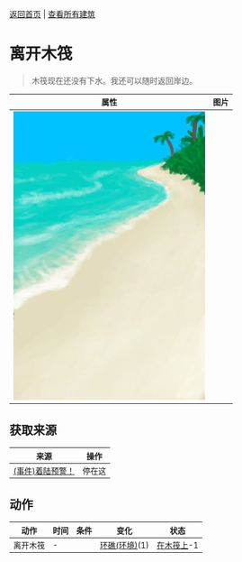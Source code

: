 [返回首页](index.md)   |  [查看所有建筑](building.md)
# 离开木筏  
> 木筏现在还没有下水。我还可以随时返回岸边。  
  
  属性  |   图片   
 ----  |  ----:   
   |  ![](Sprite/Beach.png)   
  
## 获取来源  
来源  |  操作  
----  |  ----  
[(事件)着陆预警！](Event_Raft_Atoll.md)  |  停在这  
## 动作  
动作  |  时间  |  条件  |  变化  |  状态  
----  |  ----  |  ----  |  ----  |  ----  
离开木筏  |  -  |    |  [环礁(环境)](Env_Atoll.md)(1)  |  [在木筏上](OnRaft.md)-1  
